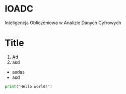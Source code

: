 # IOADC
Inteligencja Obliczeniowa w Analizie Danych Cyfrowych

# Title
1. Ad
2. asd


- asdas
- asd

```python
print(“Hello world!")
```
